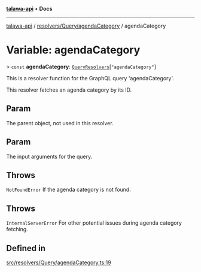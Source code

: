 [**talawa-api**](../../../../README.md) • **Docs**

***

[talawa-api](../../../../modules.md) / [resolvers/Query/agendaCategory](../README.md) / agendaCategory

# Variable: agendaCategory

\> `const` **agendaCategory**: [`QueryResolvers`](../../../../types/generatedGraphQLTypes/type-aliases/QueryResolvers.md)\[`"agendaCategory"`\]

This is a resolver function for the GraphQL query 'agendaCategory'.

This resolver fetches an agenda category by its ID.

## Param

The parent object, not used in this resolver.

## Param

The input arguments for the query.

## Throws

`NotFoundError` If the agenda category is not found.

## Throws

`InternalServerError` For other potential issues during agenda category fetching.

## Defined in

[src/resolvers/Query/agendaCategory.ts:19](https://github.com/PalisadoesFoundation/talawa-api/blob/1f38da5423898626c6ebfa24896a9c3d008195c6/src/resolvers/Query/agendaCategory.ts#L19)
